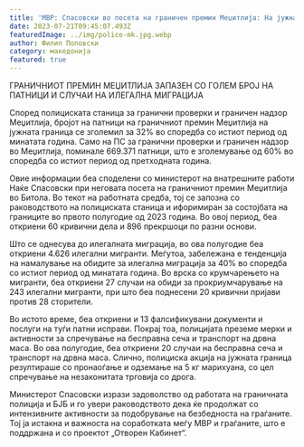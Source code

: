 ```yaml
---
title: 'МВР: Спасовски во посета на граничен премин Меџитлија: На јужната граница зголемен прометот на патници за 30%, само на Меџитлија за 60% - 21 ЈУЛИ 2023'
date: 2023-07-21T09:45:07.493Z
featuredImage: ../img/police-mk.jpg.webp
author: Филип Поповски
category: македонија
featured: true
---
```

ГРАНИЧНИОТ ПРЕМИН МЕЏИТЛИЈА ЗАПАЗЕН СО ГОЛЕМ БРОЈ НА ПАТНИЦИ И СЛУЧАИ НА ИЛЕГАЛНА МИГРАЦИЈА

Според полициската станица за гранични проверки и граничен надзор Меџитлија, бројот на патници на граничниот премин Меџитлија на јужната граница се зголемил за 32% во споредба со истиот период од минатата година. Само на ПС за гранични проверки и граничен надзор во Меџитлија, поминале 669.371 патници, што е зголемување од 60% во споредба со истиот период од претходната година.

Овие информации беа споделени со министерот на внатрешните работи Наќе Спасовски при неговата посета на граничниот премин Меџитлија во Битола. Во текот на работната средба, тој се запозна со раководството на полициската станица и ифоримиран за состојбата на границите во првото полугодие од 2023 година. Во овој период, беа откриени 60 кривични дела и 896 прекршоци по разни основи.

Што се однесува до илегалната миграција, во ова полугодие беа откриени 4.626 илегални мигранти. Меѓутоа, забележана е тенденција на намалување на обидите за илегална миграција за 40% во споредба со истиот период од минатата година. Во врска со крумчарењето на мигранти, беа откриени 27 случаи на обиди за прокриумчарување на 243 илегални мигранти, при што беа поднесени 20 кривични пријави против 28 сторители.

Во истото време, беа откриени и 13 фалсификувани документи и послуги на туѓи патни исправи. Покрај тоа, полицијата преземе мерки и активности за спречување на бесправна сеча и транспорт на дрвна маса. Во ова полугодие, беа откриени 20 случаи на бесправна сеча и транспорт на дрвна маса. Слично, полициска акција на јужната граница резултираше со пронаоѓање и одземање на 5 кг марихуана, со цел спречување на незаконитата трговија со дрога.

Министерот Спасовски изрази задоволство од работата на граничната полиција и БЈБ и го увери раководството дека ќе продолжат со интензивните активности за подобрување на безбедноста на граѓаните. Тој ја истакна и важноста на соработката меѓу МВР и граѓаните, што е поддржана и со проектот „Отворен Кабинет“.

